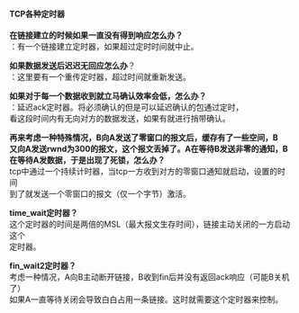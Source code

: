 
#### TCP各种定时器

**在链接建立的时候如果一直没有得到响应怎么办？**  
：有一个链接建立定时器，如果超过定时时间就中止。  
  
**如果数据发送后迟迟无回应怎么办**？  
：这里要有一个重传定时器，超过时间就重新发送。  

**如果对于每一个数据收到就立马确认效率会低，怎么办？**  
：延迟ack定时器。将必须确认的但是可以延迟确认的包通过定时，  
看这段时间内有无向对方的数据发送，如果有就进行捎带确认。  

**再来考虑一种特殊情况，B向A发送了零窗口的报文后，缓存有了一些空间，B  
又向A发送rwnd为300的报文，这个报文丢掉了。A在等待B发送非零的通知，B 
在等待A发数据，于是出现了死锁，怎么办？**  
tcp中通过一个持续计时器，当tcp一方收到对方的零窗口通知就启动，设置的时间  
到了就发送一个零窗口的报文（仅一个字节）激活。  

**time_wait定时器？**  
这个定时器的时间是两倍的MSL（最大报文生存时间），链接主动关闭的一方启动这个  
定时器。  

**fin_wait2定时器？**  
考虑一种情况，A向B主动断开链接，B收到fin后并没有返回ack响应（可能B关机了）  
如果A一直等待关闭会导致白白占用一条链接。这时就需要这个定时器来控制。
 